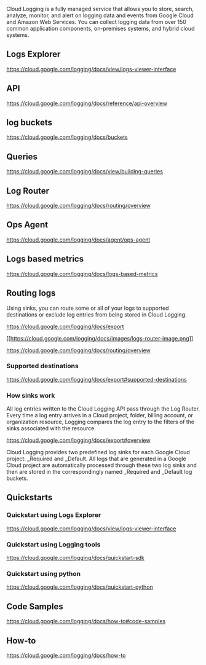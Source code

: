 Cloud Logging is a fully managed service that allows you to store, search, analyze, monitor, and alert on logging data and events from Google Cloud and Amazon Web Services. You can collect logging data from over 150 common application components, on-premises systems, and hybrid cloud systems.

## Logs Explorer

https://cloud.google.com/logging/docs/view/logs-viewer-interface

## API

https://cloud.google.com/logging/docs/reference/api-overview

## log buckets

https://cloud.google.com/logging/docs/buckets

## Queries

https://cloud.google.com/logging/docs/view/building-queries

## Log Router

https://cloud.google.com/logging/docs/routing/overview

## Ops Agent

https://cloud.google.com/logging/docs/agent/ops-agent

## Logs based metrics

https://cloud.google.com/logging/docs/logs-based-metrics

## Routing logs


Using sinks, you can route some or all of your logs to supported destinations or exclude log entries from being stored in Cloud Logging. 

https://cloud.google.com/logging/docs/export


[[https://cloud.google.com/logging/docs/images/logs-router-image.png]]

https://cloud.google.com/logging/docs/routing/overview


### Supported destinations

https://cloud.google.com/logging/docs/export#supported-destinations

### How sinks work

All log entries written to the Cloud Logging API pass through the Log Router. Every time a log entry arrives in a Cloud project, folder, billing account, or organization resource, Logging compares the log entry to the filters of the sinks associated with the resource.

https://cloud.google.com/logging/docs/export#overview

Cloud Logging provides two predefined log sinks for each Google Cloud project: _Required and _Default. All logs that are generated in a Google Cloud project are automatically processed through these two log sinks and then are stored in the correspondingly named _Required and _Default log buckets.



## Quickstarts

### Quickstart using Logs Explorer

https://cloud.google.com/logging/docs/view/logs-viewer-interface

### Quickstart using Logging tools

https://cloud.google.com/logging/docs/quickstart-sdk

### Quickstart using python

https://cloud.google.com/logging/docs/quickstart-python

## Code Samples

https://cloud.google.com/logging/docs/how-to#code-samples


## How-to

https://cloud.google.com/logging/docs/how-to
